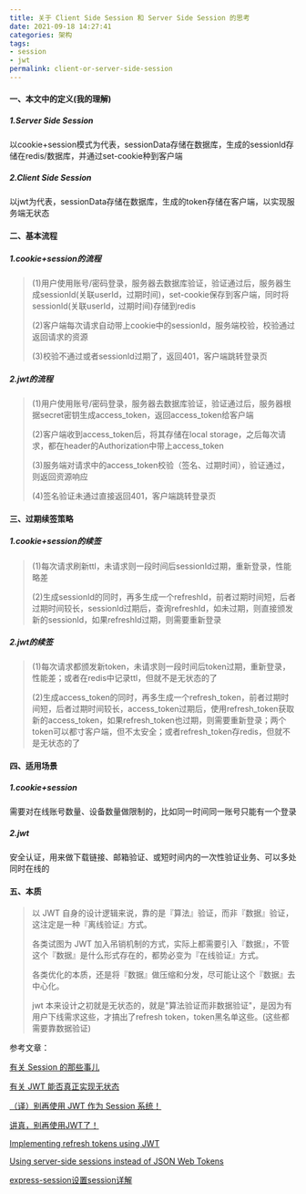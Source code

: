 ```yaml
---
title: 关于 Client Side Session 和 Server Side Session 的思考
date: 2021-09-18 14:27:41
categories: 架构
tags:
- session
- jwt
permalink: client-or-server-side-session
---
```

#### 一、本文中的定义(我的理解)
##### 1.Server Side Session
以cookie+session模式为代表，sessionData存储在数据库，生成的sessionId存储在redis/数据库，并通过set-cookie种到客户端

##### 2.Client Side Session
以jwt为代表，sessionData存储在数据库，生成的token存储在客户端，以实现服务端无状态
<!--more-->

#### 二、基本流程
##### 1.cookie+session的流程
> (1)用户使用账号/密码登录，服务器去数据库验证，验证通过后，服务器生成sessionId(关联userId，过期时间)，set-cookie保存到客户端，同时将sessionId(关联userId，过期时间)存储到redis
> 
> (2)客户端每次请求自动带上cookie中的sessionId，服务端校验，校验通过返回请求的资源
> 
> (3)校验不通过或者sessionId过期了，返回401，客户端跳转登录页

##### 2.jwt的流程
> (1)用户使用账号/密码登录，服务器去数据库验证，验证通过后，服务器根据secret密钥生成access_token，返回access_token给客户端
> 
> (2)客户端收到access_token后，将其存储在local storage，之后每次请求，都在header的Authorization中带上access_token
> 
> (3)服务端对请求中的access_token校验（签名、过期时间），验证通过，则返回资源响应
> 
> (4)签名验证未通过直接返回401，客户端跳转登录页

#### 三、过期续签策略
##### 1.cookie+session的续签
> (1)每次请求刷新ttl，未请求则一段时间后sessionId过期，重新登录，性能略差
>
> (2)生成sessionId的同时，再多生成一个refreshId，前者过期时间短，后者过期时间较长，sessionId过期后，查询refreshId，如未过期，则直接颁发新的sessionId，如果refreshId过期，则需要重新登录

##### 2.jwt的续签
> (1)每次请求都颁发新token，未请求则一段时间后token过期，重新登录，性能差；或者在redis中记录ttl，但就不是无状态的了
> 
> (2)生成access_token的同时，再多生成一个refresh_token，前者过期时间短，后者过期时间较长，access_token过期后，使用refresh_token获取新的access_token，如果refresh_token也过期，则需要重新登录；两个token可以都寸客户端，但不太安全；或者refresh_token存redis，但就不是无状态的了

#### 四、适用场景
##### 1.cookie+session
需要对在线账号数量、设备数量做限制的，比如同一时间同一账号只能有一个登录

##### 2.jwt
安全认证，用来做下载链接、邮箱验证、或短时间内的一次性验证业务、可以多处同时在线的

#### 五、本质
> 以 JWT 自身的设计逻辑来说，靠的是『算法』验证，而非『数据』验证，这注定是一种『离线验证』方式。
> 
> 各类试图为 JWT 加入吊销机制的方式，实际上都需要引入『数据』，不管这个『数据』是什么形式存在的，都势必变为『在线验证』方式。
> 
> 各类优化的本质，还是将『数据』做压缩和分发，尽可能让这个『数据』去中心化。
> 
> jwt 本来设计之初就是无状态的，就是"算法验证而非数据验证"，是因为有用户下线需求这些，才搞出了refresh token，token黑名单这些。(这些都需要靠数据验证)

参考文章：

[有关 Session 的那些事儿](https://blog.by24.cn/archives/about-session.html)

[有关 JWT 能否真正实现无状态](https://www.v2ex.com/t/757882)

[（译）别再使用 JWT 作为 Session 系统！](https://learnku.com/articles/22616)

[讲真，别再使用JWT了！](https://cloud.tencent.com/developer/article/1464231)

[Implementing refresh tokens using JWT](https://wanago.io/2020/09/21/api-nestjs-refresh-tokens-jwt/)

[Using server-side sessions instead of JSON Web Tokens](https://wanago.io/2021/06/07/api-nestjs-server-side-sessions-instead-of-json-web-tokens/)

[express-session设置session详解](https://cloud.tencent.com/developer/article/1467247)
